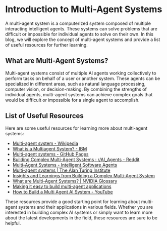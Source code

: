 # Introduction to Multi-Agent Systems
A multi-agent system is a computerized system composed of multiple interacting intelligent agents. These systems can solve problems that are difficult or impossible for individual agents to solve on their own. In this blog, we will explore the concept of multi-agent systems and provide a list of useful resources for further learning.

## What are Multi-Agent Systems?
Multi-agent systems consist of multiple AI agents working collectively to perform tasks on behalf of a user or another system. These agents can be specialized in different areas, such as natural language processing, computer vision, or decision-making. By combining the strengths of individual agents, multi-agent systems can achieve complex goals that would be difficult or impossible for a single agent to accomplish.

## List of Useful Resources
Here are some useful resources for learning more about multi-agent systems:
* [Multi-agent system - Wikipedia](https://en.wikipedia.org/wiki/Multi-agent_system)
* [What is a Multiagent System? - IBM](https://www.ibm.com/think/topics/multiagent-system)
* [Multi-agent systems - GitHub Pages](https://langchain-ai.github.io/langgraph/concepts/multi_agent/)
* [Building Complex Multi-Agent Systems : r/AI_Agents - Reddit](https://www.reddit.com/r/AI_Agents/comments/1hsnbgf/building_complex_multiagent_systems/)
* [Multi-Agent Systems - Intelligent Software Agents](https://www.cs.cmu.edu/~softagents/multi.html)
* [Multi-agent systems | The Alan Turing Institute](https://www.turing.ac.uk/research/interest-groups/multi-agent-systems)
* [Insights and Learnings from Building a Complex Multi-Agent System](https://www.reddit.com/r/LangChain/comments/1byz3lr/insights_and_learnings_from_building_a_complex/)
* [What are Multi-Agent Systems? | NVIDIA Glossary](https://www.nvidia.com/en-us/glossary/multi-agent-systems/)
* [Making it easy to build multi-agent applications](https://developers.googleblog.com/en/agent-development-kit-easy-to-build-multi-agent-applications/)
* [How to Build a Multi Agent AI System - YouTube](https://www.youtube.com/watch?v=gUrENDkPw_k&pp=0gcJCdgAo7VqN5tD)

These resources provide a good starting point for learning about multi-agent systems and their applications in various fields. Whether you are interested in building complex AI systems or simply want to learn more about the latest developments in the field, these resources are sure to be helpful.